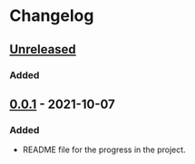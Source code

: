 # Changelog

## [Unreleased]
### Added


## [0.0.1] - 2021-10-07
### Added

- README file for the progress in the project.

[Unreleased]: https://github.com/MyPersonalTrainerr/Deep-Learning/compare/v0.0.1...HEAD
[0.0.1]: https://github.com/MyPersonalTrainerr/Deep-Learning/releases/tag/v0.0.1
